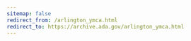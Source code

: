 ```yaml
---
sitemap: false 
redirect_from: /arlington_ymca.html 
redirect_to: https://archive.ada.gov/arlington_ymca.html 
---
```

